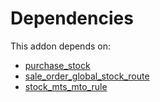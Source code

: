 # Dependencies

This addon depends on:

- [purchase_stock](https://github.com/bringout/oca-ocb-warehouse/tree/9281cf64e8c89d4224a778a2e3c7eefc255a1add/odoo-bringout-oca-ocb-purchase_stock)
- [sale_order_global_stock_route](https://github.com/bringout/oca-workflow-process)
- [stock_mts_mto_rule](https://github.com/bringout/oca-workflow-process)
